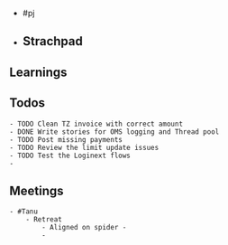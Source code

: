 - #pj
- ## Strachpad
## Learnings
## Todos
	- TODO Clean TZ invoice with correct amount
	- DONE Write stories for OMS logging and Thread pool
	- TODO Post missing payments
	- TODO Review the limit update issues
	- TODO Test the Loginext flows
	-
## Meetings
	- #Tanu
		- Retreat
			- Aligned on spider -
			-